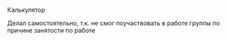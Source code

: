 Калькулятор
 
Делал самостоятельно, т.к. не смог поучаствовать в работе группы по причине занятости по работе
